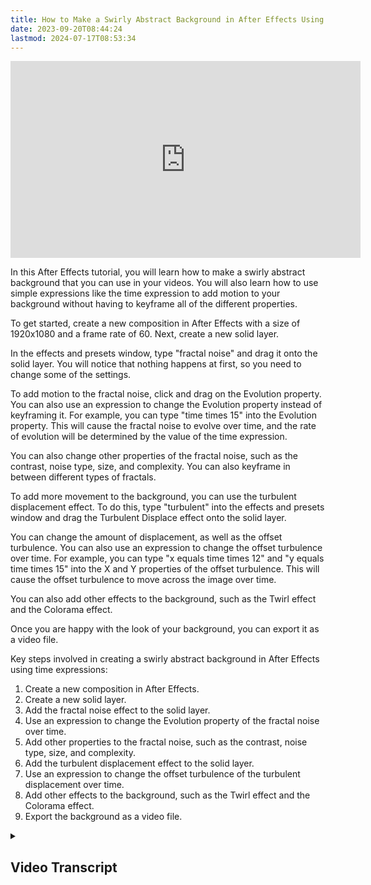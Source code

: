 ```yaml
---
title: How to Make a Swirly Abstract Background in After Effects Using Time Expressions
date: 2023-09-20T08:44:24
lastmod: 2024-07-17T08:53:34
---
```


<div class="video-grid">
<div class="iframe-16-9-container">
<iframe class="youTubeIframe" width="560" height="315" src="https://www.youtube.com/embed/S9Iyd2gYnOk?rel=0" title="YouTube video player" frameborder="0" allow="accelerometer; autoplay; clipboard-write; encrypted-media; gyroscope; picture-in-picture; web-share" allowfullscreen></iframe>
</div>

</div>

In this After Effects tutorial, you will learn how to make a swirly abstract background that you can use in your videos. You will also learn how to use simple expressions like the time expression to add motion to your background without having to keyframe all of the different properties.

To get started, create a new composition in After Effects with a size of 1920x1080 and a frame rate of 60. Next, create a new solid layer.

In the effects and presets window, type "fractal noise" and drag it onto the solid layer. You will notice that nothing happens at first, so you need to change some of the settings.

To add motion to the fractal noise, click and drag on the Evolution property. You can also use an expression to change the Evolution property instead of keyframing it. For example, you can type "time times 15" into the Evolution property. This will cause the fractal noise to evolve over time, and the rate of evolution will be determined by the value of the time expression.

You can also change other properties of the fractal noise, such as the contrast, noise type, size, and complexity. You can also keyframe in between different types of fractals.

To add more movement to the background, you can use the turbulent displacement effect. To do this, type "turbulent" into the effects and presets window and drag the Turbulent Displace effect onto the solid layer.

You can change the amount of displacement, as well as the offset turbulence. You can also use an expression to change the offset turbulence over time. For example, you can type "x equals time times 12" and "y equals time times 15" into the X and Y properties of the offset turbulence. This will cause the offset turbulence to move across the image over time.

You can also add other effects to the background, such as the Twirl effect and the Colorama effect.

Once you are happy with the look of your background, you can export it as a video file.

Key steps involved in creating a swirly abstract background in After Effects using time expressions:

1. Create a new composition in After Effects.
2. Create a new solid layer.
3. Add the fractal noise effect to the solid layer.
4. Use an expression to change the Evolution property of the fractal noise over time.
5. Add other properties to the fractal noise, such as the contrast, noise type, size, and complexity.
6. Add the turbulent displacement effect to the solid layer.
7. Use an expression to change the offset turbulence of the turbulent displacement over time.
8. Add other effects to the background, such as the Twirl effect and the Colorama effect.
9. Export the background as a video file.

<details><summary>

## Video Transcript

</summary>

In this After Effects tutorial I'm going to show you how to make a swirly abstract background that you can use in videos. And this will show you how to use simple expressions like the time expression so you don't have to animate all the different properties of fractal noise and turbulent displacement. This is a very easy way to add in motion to an abstract animated background without having to keyframe all properties. So let's get started. First I'm going to make a new composition. 1920x1080 is fine along with a frame rate of 60. Next I'll make a new solid by going layer new solid. It doesn't matter what color this solid is and I'll just press ok.

Now that I have a solid I can go to effects and presets. In the effects in presets window I'm going to type fractal noise. Then I'll drag fractal noise onto the clip. Once I have fractal noise you'll notice on the playhead nothing happens. That means we have to change some of the settings. So if I click and drag on Evolution you notice that it changes, but what I can do instead of evolution I can have different things happen. I could use an expression to change that rather than key framing it. So for example at Evolution, if I type 0.0 at the beginning and then I click the stopwatch on evolution, then I can hold alt or option and then click and it gives me an expression. So here on Evolution I can type time _ 15. So this will take the time in the video and times 15 and then it will continue to add the evolution. So now if I press play and then I stop you'll notice that now the evolution is at 34. So this will continue to change as I go through the video by me typing just a simple expression time _ 15. And we can change the rate so if you wanted it to go faster I could make this \* 30. And now this is going to change much faster but I think I'm going to go back to 15. There's many other options you can do. One thing with fractal noise is changing the contrast. So we can increase the contrast. This will help different effects later and then there's different noise types. So you can have a spline noise or you can have soft linear or linear as well as the actual fractal type. So you can make it swirly, you can make it cloudy, you can make it smeary. I like this one here because it kind of makes like a marble or organic feeling to the fractal. There are many different ways you can do this and you can also keyframe in between the different types of fractals. We can change the size and the complexity of the fractal so under transform we can change the scale. We can also change the rotation so here we have the fractal moving.

But what if we want to actually change the rotation? We can do the same thing in the beginning by holding option and this keyframe and then type time times five. So now we have the fractal is rotating as well if that's too much rotation you can slow it down so we can do times let's say 1.2, so now we have a slower rotation.

It just gives that little bit of extra movement and what's really nice is we can do the same thing for X Y coordinates. So here we have offset turbulence. If I click option or alt on the stopwatch, let's go back to the first frame, then click alt or option here I can type x equals time times 12.

And then if I scroll up so we can see what's going on here and then I can go y equals time times 15. And then I can do square bracket X comma y. And in After Effects Expressions we need to add semicolons at the end of these lines. And now it'll work fine. So now it's saying that the X Dimension should be time times 12 and the Y Dimension should be time times 15 and then use X Y for this property of evolution. So now we have the rotation and the offset turbulence so we're moving the frame all over the place as it's going so now we have a really nice fractal that's moving. And of course we could continue to add this time to other different properties which is kind of fun but let's go ahead and add more effects to this.

So I'm going to twirl up fractal noise then over in effects and presets I'm going to type colorama. Colorama is a great way to add color. It uses the gray scale of an image so then I can go to the output cycle and I can pick a preset. For this one I'm going to pick fire because it gives this kind of lava magma look to this and of course I could change the amount and contrast in my fractal noise and it's going to affect the colors of this, but I want it to be more swirly. So once again in effects in presets I'm going to type turbulent and then we're going to do turbulent displace. So now I have it all swarmy and smeary. And we can also use the displacement amount so I can increase this displacement amount to really have it be swirly and turbulent. Then once again on this offset turbulence, remember this is under the turbulent displace, I can hold alt or option on the stopwatch and then I can do x equals time times 12 semicolon and then y equals time times 13 semicolon then square bracket X comma y.

And so now I have the turbulent displace is also moving across the image and so we really start to have a lot of different things happening all at one time. We could also make these negative numbers if you wanted it to go the other way. So that can be a great way to have opposing movement, so one movement going one way and the other movement going the other way.

So hopefully you can use these expressions of time. This works on most effects so you can have something change and you only have to type in a keyframe expression at the beginning and then you basically just change the rate of something that's changing. So this is sometimes easier especially for animations that are going to go for a long time. They don't have to keyframe the entire time and you just have this continual progression. Hopefully you can make some abstract backgrounds with the time expression in After Effects.

</details>
